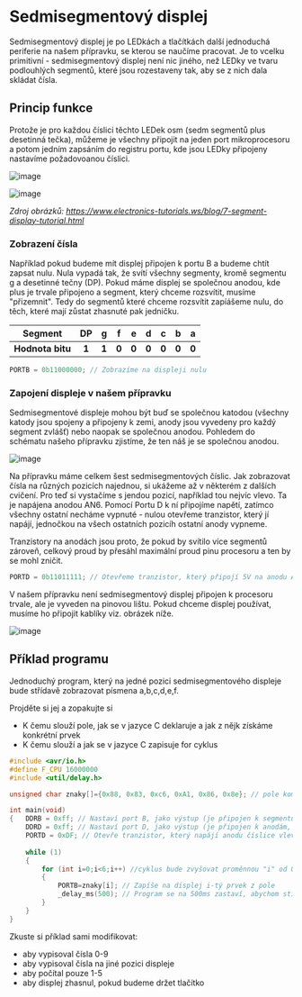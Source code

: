 # Sedmisegmentový displej


Sedmisegmentový displej je po LEDkách a tlačítkách další jednoduchá periferie na našem přípravku, se kterou se naučíme pracovat. Je to vcelku primitivní - sedmisegmentový displej není nic jiného, než LEDky ve tvaru podlouhlých segmentů, které jsou rozestaveny tak, aby se z nich dala skládat čísla.

## Princip funkce
Protože je pro každou číslici těchto LEDek osm (sedm segmentů plus desetinná tečka), můžeme je všechny připojit na jeden port mikroprocesoru a potom jedním zapsáním do registru portu, kde jsou LEDky připojeny nastavíme požadovoanou číslici.

![image](https://github.com/user-attachments/assets/4ca40da4-f47b-48d5-8bcc-c5c16d119e3e)


![image](https://github.com/user-attachments/assets/60f7e6fe-8fc7-4d36-a042-779cb9903295)

*Zdroj obrázků: https://www.electronics-tutorials.ws/blog/7-segment-display-tutorial.html* 

### Zobrazení čísla
Například pokud budeme mít displej připojen k portu B a budeme chtít zapsat nulu. Nula vypadá tak, že svítí všechny segmenty, kromě segmentu g a desetinné tečny (DP). Pokud máme displej se společnou anodou, kde plus je trvale připojeno a segment, který chceme rozsvítit, musíme "přizemnit". Tedy do segmentů které chceme rozsvítit zapíášeme nulu, do těch, které mají zůstat zhasnuté pak jedničku.

|Segment| DP    | g    | f    | e    | d    | c    | b    | a    | 
|:----:|:----:|:----:|:----:|:----:|:----:|:----:|:----:|:----:| 
|**Hodnota bitu**|  **1**| **1**| **0**|  **0** | **0** | **0** | **0** | **0** | 

```C
PORTB = 0b11000000; // Zobrazíme na displeji nulu
```

### Zapojení displeje v našem  přípravku
Sedmisegmentové displeje mohou být buď se společnou katodou (všechny katody jsou spojeny a připojeny k zemi, anody jsou vyvedeny pro každý segment zvlášť) nebo naopak se společnou anodou. Pohledem do schématu našeho přípravku zjistíme, že ten náš je se společnou anodou.

![image](https://github.com/user-attachments/assets/d7519c09-32a6-4c2c-b350-a08d664351e7)

Na přípravku máme celkem šest sedmisegmentových číslic. Jak zobrazovat čísla na různých pozicích najednou, si ukážeme až v některém z dalších cvičení. Pro teď si vystačíme s jendou pozicí, například tou nejvíc vlevo. Ta je napájena anodou AN6. Pomocí Portu D k ní připojíme napětí, zatímco všechny ostatní necháme vypnuté - nulou otevřeme tranzistor, který jí napájí, jednočkou na všech ostatních pozicíh ostatní anody vypneme. 

Tranzistory na anodách jsou proto, že pokud by svítilo více segmentů zároveň, celkový proud by přesáhl maximální proud pinu procesoru a ten by se mohl zničit.

```C
PORTD = 0b11011111; // Otevřeme tranzistor, který připojí 5V na anodu AN6 (na přípravku nejvíc vlevo).
```

V našem přípravku není sedmisegmentový displej připojen k procesoru trvale, ale je vyveden na pinovou lištu. Pokud chceme displej používat, musíme ho připojit kablíky viz. obrázek níže.

![image](https://github.com/user-attachments/assets/1320cb6d-6883-4c99-9c53-15064df9df56)

## Příklad programu
Jednoduchý program, který na jedné pozici sedmisegmentového displeje bude střídavě zobrazovat písmena a,b,c,d,e,f. 

Projděte si jej a zopakujte si
 - K čemu slouží pole, jak se v jazyce C deklaruje a jak z nějk získáme konkrétní prvek
 - K čemu slouží a jak se v jazyce C zapisuje for cyklus


```C
#include <avr/io.h>
#define F_CPU 16000000
#include <util/delay.h>

unsigned char znaky[]={0x88, 0x83, 0xc6, 0xA1, 0x86, 0x8e}; // pole kombinací segmentů (a, b, c, d, e, f)

int main(void)
{	DDRB = 0xff; // Nastaví port B, jako výstup (je připojen k segmentům)
	DDRD = 0xff; // Nastaví port D, jako výstup (je připojen k anodám, řídí, která číslice je aktivní)
	PORTD = 0xDF; // Otevře tranzistor, který napájí anodu číslice vlevo
	
	while (1)
	{
		for (int i=0;i<6;i++) //cyklus bude zvyšovat proměnnou "i" od 0 do 5
		{
			PORTB=znaky[i];	// Zapíše na displej i-tý prvek z pole
			_delay_ms(500); // Program se na 500ms zastaví, abychom stihli okem vnímat změnu
		}
	}
}
```


Zkuste si příklad sami modifikovat:
- aby vypisoval čísla 0-9
- aby vypisoval čísla na jiné pozici displeje
- aby počítal pouze 1-5
- aby displej zhasnul, pokud budeme držet tlačítko
